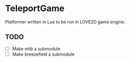 # TeleportGame
Platformer written in Lua to be run in LOVE2D game engine.

## TODO

- [ ] Make mlib a submodule
- [ ] Make breezefield a submodule

